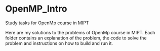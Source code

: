 # OpenMP_Intro
Study tasks for OpenMp course in MIPT

Here are my solutions to the problems of OpenMp course in MIPT.
Each folder contains an explanation of the problem, the code to solve the problem and instructions on how to build and run it.
